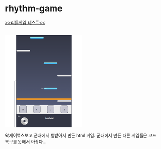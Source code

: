 # rhythm-game

[>>리듬게임 테스트<<](kevalsil.com/js-rhythm-game/)

<br>
<img src="./Screenshot/game.png" width="50%">

왁제이맥스보고 군대에서 삘받아서 만든 html 게임. 군대에서 만든 다른 게임들은 코드 복구를 못해서 아쉽다...
